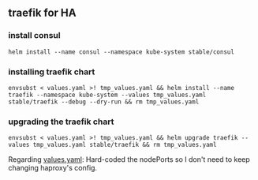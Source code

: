 ## traefik for HA

### install consul

```shell
helm install --name consul --namespace kube-system stable/consul
```

### installing traefik chart

```shell
envsubst < values.yaml >! tmp_values.yaml && helm install --name traefik --namespace kube-system --values tmp_values.yaml stable/traefik --debug --dry-run && rm tmp_values.yaml
```

### upgrading the traefik chart

```shell
envsubst < values.yaml >! tmp_values.yaml && helm upgrade traefik --values tmp_values.yaml stable/traefik && rm tmp_values.yaml
```

Regarding [values.yaml](values.yaml): Hard-coded the nodePorts so I don't need to keep changing haproxy's config.
